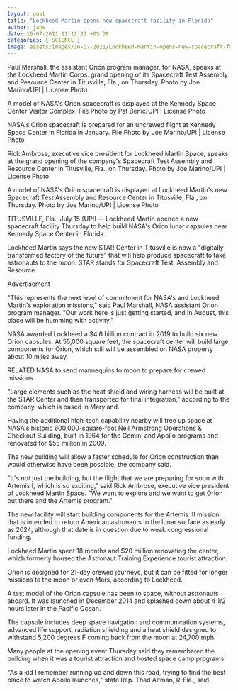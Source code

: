 ```yaml
---
layout: post
title: "Lockheed Martin opens new spacecraft facility in Florida"
author: jane 
date: 16-07-2021 11:11:27 +05:30 
categories: [ SCIENCE ] 
image: assets/images/16-07-2021/Lockheed-Martin-opens-new-spacecraft-facility-in-Florida.jpg
---
```

Paul Marshall, the assistant Orion program manager, for NASA, speaks at the Lockheed Martin Corps. grand opening of its Spacecraft Test Assembly and Resource Center in Titusville, Fla., on Thursday. Photo by Joe Marino/UPI | License Photo

A model of NASA's Orion spacecraft is displayed at the Kennedy Space Center Visitor Complex. File Photo by Pat Benic/UPI | License Photo

NASA's Orion spacecraft is prepared for an uncrewed flight at Kennedy Space Center in Florida in January. File Photo by Joe Marino/UPI | License Photo

Rick Ambrose, executive vice president for Lockheed Martin Space, speaks at the grand opening of the company's Spacecraft Test Assembly and Resource Center in Titusville, Fla., on Thursday. Photo by Joe Marino/UPI | License Photo

A model of NASA's Orion spacecraft is displayed at Lockheed Martin's new Spacecraft Test Assembly and Resource Center in Titusville, Fla., on Thursday. Photo by Joe Marino/UPI | License Photo

TITUSVILLE, Fla., July 15 (UPI) -- Lockheed Martin opened a new spacecraft facility Thursday to help build NASA's Orion lunar capsules near Kennedy Space Center in Florida.

Lockheed Martin says the new STAR Center in Titusville is now a "digitally transformed factory of the future" that will help produce spacecraft to take astronauts to the moon. STAR stands for Spacecraft Test, Assembly and Resource.

Advertisement

"This represents the next level of commitment for NASA's and Lockheed Martin's exploration missions," said Paul Marshall, NASA assistant Orion program manager. "Our work here is just getting started, and in August, this place will be humming with activity."

NASA awarded Lockheed a $4.6 billion contract in 2019 to build six new Orion capsules. At 55,000 square feet, the spacecraft center will build large components for Orion, which still will be assembled on NASA property about 10 miles away.

RELATED NASA to send mannequins to moon to prepare for crewed missions

"Large elements such as the heat shield and wiring harness will be built at the STAR Center and then transported for final integration," according to the company, which is based in Maryland.

Having the additional high-tech capability nearby will free up space at NASA's historic 600,000-square-foot Neil Armstrong Operations & Checkout Building, built in 1964 for the Gemini and Apollo programs and renovated for $55 million in 2009.

The new building will allow a faster schedule for Orion construction than would otherwise have been possible, the company said.

"It's not just the building, but the flight that we are preparing for soon with Artemis I, which is so exciting," said Rick Ambrose, executive vice president of Lockheed Martin Space. "We want to explore and we want to get Orion out there and the Artemis program."

The new facility will start building components for the Artemis III mission that is intended to return American astronauts to the lunar surface as early as 2024, although that date is in question due to weak congressional funding.

Lockheed Martin spent 18 months and $20 million renovating the center, which formerly housed the Astronaut Training Experience tourist attraction.

Orion is designed for 21-day crewed journeys, but it can be fitted for longer missions to the moon or even Mars, according to Lockheed.

A test model of the Orion capsule has been to space, without astronauts aboard. It was launched in December 2014 and splashed down about 4 1/2 hours later in the Pacific Ocean.

The capsule includes deep space navigation and communication systems, advanced life support, radiation shielding and a heat shield designed to withstand 5,200 degrees F coming back from the moon at 24,700 mph.

Many people at the opening event Thursday said they remembered the building when it was a tourist attraction and hosted space camp programs.

"As a kid I remember running up and down this road, trying to find the best place to watch Apollo launches," state Rep. Thad Altman, R-Fla., said.